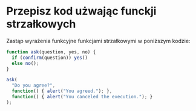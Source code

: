 
# Przepisz kod użwając funckji strzałkowych

Zastąp wyrażenia funkcyjne funkcjami strzałkowymi w poniższym kodzie:

```js run
function ask(question, yes, no) {
  if (confirm(question)) yes()
  else no();
}

ask(
  "Do you agree?",
  function() { alert("You agreed."); },
  function() { alert("You canceled the execution."); }
);
```

